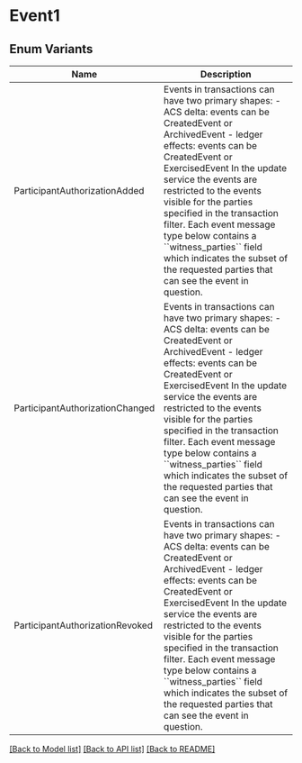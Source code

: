 # Event1

## Enum Variants

| Name | Description |
|---- | -----|
| ParticipantAuthorizationAdded | Events in transactions can have two primary shapes:  - ACS delta: events can be CreatedEvent or ArchivedEvent - ledger effects: events can be CreatedEvent or ExercisedEvent  In the update service the events are restricted to the events visible for the parties specified in the transaction filter. Each event message type below contains a &#x60;&#x60;witness_parties&#x60;&#x60; field which indicates the subset of the requested parties that can see the event in question. |
| ParticipantAuthorizationChanged | Events in transactions can have two primary shapes:  - ACS delta: events can be CreatedEvent or ArchivedEvent - ledger effects: events can be CreatedEvent or ExercisedEvent  In the update service the events are restricted to the events visible for the parties specified in the transaction filter. Each event message type below contains a &#x60;&#x60;witness_parties&#x60;&#x60; field which indicates the subset of the requested parties that can see the event in question. |
| ParticipantAuthorizationRevoked | Events in transactions can have two primary shapes:  - ACS delta: events can be CreatedEvent or ArchivedEvent - ledger effects: events can be CreatedEvent or ExercisedEvent  In the update service the events are restricted to the events visible for the parties specified in the transaction filter. Each event message type below contains a &#x60;&#x60;witness_parties&#x60;&#x60; field which indicates the subset of the requested parties that can see the event in question. |

[[Back to Model list]](../README.md#documentation-for-models) [[Back to API list]](../README.md#documentation-for-api-endpoints) [[Back to README]](../README.md)


